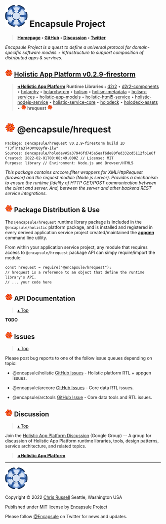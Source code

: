 # [![](ASSETS/blue-burst-encapsule.io-icon-72x72.png "Encapsule Project Homepage")](https://encapsule.io)&nbsp;Encapsule Project

> **[Homepage](https://encapsule.io "Encapsule Project Homepage...") &bull; [GitHub](https://github.com/Encapsule "Encapsule Project GitHub...") &bull; [Discussion](https://groups.google.com/a/encapsule.io/forum/#!forum/holistic-app-platform-discussion-group "Holistic app platform discussion group...") &bull; [Twitter](https://twitter.com/Encapsule "Encapsule Project Twitter...")**

_Encapsule Project is a quest to define a universal protocol for domain-specific software models + infrastructure to support composition of distributed apps & services._

## ![](ASSETS/encapsule-holistic-24x24.png)&nbsp;[Holistic App Platform v0.2.9-firestorm](../../README.md)

> **[&#9666; Holistic App Platform](../../README.md#encapsule-project "Jump to @encapsule/holistic distribution package README...") Runtime Libraries::** [d2r2](../d2r2/README.md#encapsule-project "Jump to d2r2 README...") &bull; [d2r2-components](../d2r2-components/README.md#encapsule-project "Jump to d2r2-components README...") &bull; [holarchy](../holarchy/README.md#encapsule-project "Jump to holarchy README...") &bull; [holarchy-cm](../holarchy-cm/README.md#encapsule-project "Jump to holarchy-cm README...") &bull; [holism](../holism/README.md#encapsule-project "Jump to holism README...") &bull; [holism-metadata](../holism-metadata/README.md#encapsule-project "Jump to holism-metadata README...") &bull; [holism-services](../holism-services/README.md#encapsule-project "Jump to holism-services README...") &bull; [holistic-app-models](../holistic-app-models/README.md#encapsule-project "Jump to holistic-app-models README...") &bull; [holistic-html5-service](../holistic-html5-service/README.md#encapsule-project "Jump to holistic-html5-service README...") &bull; [holistic-nodejs-service](../holistic-nodejs-service/README.md#encapsule-project "Jump to holistic-nodejs-service README...") &bull; [holistic-service-core](../holistic-service-core/README.md#encapsule-project "Jump to holistic-service-core README...") &bull; [holodeck](../holodeck/README.md#encapsule-project "Jump to holodeck README...") &bull; [holodeck-assets](../holodeck-assets/README.md#encapsule-project "Jump to holodeck-assets README...") &bull; ![](ASSETS/encapsule-holistic-16x16.png)&nbsp;**hrequest**&nbsp;![](ASSETS/encapsule-holistic-16x16.png)

# ![](ASSETS/encapsule-holistic-32x32.png)&nbsp;@encapsule/hrequest

```
Package: @encapsule/hrequest v0.2.9-firestorm build ID "T3fTnta3T4OVYQ0yfW-ilw"
Sources: @encapsule/holodev#5a37946fd745a5eaf6de80fed332cd5112fb1e6f
Created: 2022-02-01T00:08:49.000Z // License: MIT
Purpose: library // Environment: Node.js and Browser/HTML5
```

_This package contains arccore.filter wrappers for XMLHttpRequest (browser) and the request module (Node.js server). Provides a mechanism to ensure the runtime fidelity of HTTP GET/POST communication between the client and server. And, between the server and other backend REST service integrations._

## ![](ASSETS/encapsule-holistic-24x24.png)&nbsp;Package Distribution & Use

The `@encapsule/hrequest` runtime library package is included in the `@encapsule/holistic` platform package, and is 
installed and registered in every derived application service project created/maintained the [**appgen**](../../README.md#appgen-cli-tool) command line utility.

From within your application service project, any module that requires access to `@encapsule/hrequest` package API can simpy require/import the module:

```
const hrequest = require("@encapsule/hrequest");
// hrequest is a reference to an object that define the runtime library's API.
// ... your code here
```

## ![](ASSETS/encapsule-holistic-24x24.png)&nbsp;API Documentation

> [&#9652; Top](#encapsule-project "Scroll to the top of the page...")

**TODO**

## ![](ASSETS/encapsule-holistic-24x24.png)&nbsp;Issues

> [&#9652; Top](#encapsule-project "Scroll to the top of the page...")

Please post bug reports to one of the follow issue queues depending on topic:

- @encapsule/holistic [GitHub Issues](https://github.com/Encapsule/holistic/issues) - Holistic platform RTL + appgen issues.

- @encapsule/arccore [GitHub Issues](https://github.com/Encapsule/ARCcore/issues) - Core data RTL issues.

- @encapsule/arctools [GitHub Issue](https://github.com/Encapsule/ARCtools/issues) - Core data tools and RTL issues.

## ![](ASSETS/encapsule-holistic-24x24.png)&nbsp;Discussion

> [&#9652; Top](#encapsule-project "Scroll to the top of the page...")

Join the [Holistic App Platform Discussion](https://groups.google.com/a/encapsule.io/forum/#!forum/holistic-app-platform-discussion-group "Google Group for Holistic App Platform topics...") (Google Group) -- A group for discussion of Holistic App Platform runtime libraries, tools, design patterns, service architecture, and related topics.

> [**&#9666; Holistic App Platform**](../../README.md#encapsule-project "Back to the main Holistic App Platform REAMDE...")

<hr>

[![Encapsule Project](ASSETS/blue-burst-encapsule.io-icon-72x72.png "Encapsule Project")](https://encapsule.io)

Copyright &copy; 2022 [Chris Russell](https://github.com/ChrisRus) Seattle, Washington USA

Published under [MIT](LICENSE) license by [Encapsule Project](https://encapsule.io)

Please follow [@Encapsule](https://twitter.com/encapsule) on Twitter for news and updates.